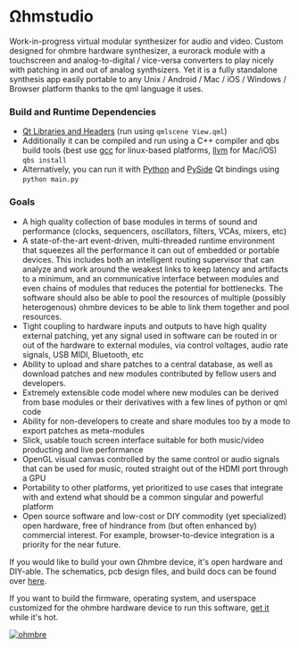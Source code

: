# Ωhmstudio

Work-in-progress virtual modular synthesizer for audio and video.  Custom designed for ohmbre hardware synthesizer, a eurorack module with a touchscreen and analog-to-digital / vice-versa converters to play nicely with patching in and out of analog synthsizers.  Yet it is a fully standalone synthesis app easily portable to any Unix / Android / Mac / iOS / Windows / Browser platform thanks to the qml language it uses.

### Build and Runtime Dependencies

* [Qt Libraries and Headers](https://www.qt.io/download-qt-installer) (run using `qmlscene View.qml`)
* Additionally it can be compiled and run using a C++ compiler and qbs build tools (best use [gcc](https://gcc.gnu.org/) for linux-based platforms, [llvm](http://releases.llvm.org/download.html) for Mac/iOS) `qbs install`
* Alternatively, you can run it with [Python](https://www.python.org/downloads/Python) and [PySide](https://wiki.qt.io/PySide2_GettingStarted) Qt bindings using `python main.py`

### Goals

* A high quality collection of base modules in terms of sound and performance (clocks, sequencers, oscillators, filters, VCAs, mixers, etc)
* A state-of-the-art event-driven, multi-threaded runtime environment that squeezes all the performance it can out of embedded or portable devices.  This includes both an intelligent routing supervisor that can analyze and work around the weakest links to keep latency and artifacts to a minimum, and an communicative interface between modules and even chains of modules that reduces the potential for bottlenecks.  The software should also be able to pool the resources of multiple (possibly heterogenous) ohmbre devices to be able to link them together and pool resources.
* Tight coupling to hardware inputs and outputs to have high quality external patching, yet any signal used in software can be routed in or out of the hardware to external modules, via control voltages, audio rate signals, USB MIDI, Bluetooth, etc 
* Ability to upload and share patches to a central database, as well as download patches and new modules contributed by fellow users and developers.
* Extremely extensible code model where new modules can be derived from base modules or their derivatives with a few lines of python or qml code
* Ability for non-developers to create and share modules too by a mode to export patches as meta-modules
* Slick, usable touch screen interface suitable for both music/video producting and live performance
* OpenGL visual canvas controlled by the same control or audio signals that can be used for music, routed straight out of the HDMI port through a GPU 
* Portability to other platforms, yet prioritized to use cases that integrate with and extend what should be a common singular and powerful platform
* Open source software and low-cost or DIY commodity (yet specialized) open hardware, free of hindrance from (but often enhanced by) commercial interest.  For example, browser-to-device integration is a priority for the near future.

If you would like to build your own Ωhmbre device, it's open hardware and DIY-able. The schematics, pcb design files, and build docs can be found over [here](https://github.com/ohmbre/ohmbre).

If you want to build the firmware, operating system, and userspace customized for the ohmbre hardware device to run this software, [get it](https://github.com/ohmbre/ohmwares) while it's hot. 

[![ohmbre](https://i.imgur.com/CpHEKZk.png)](https://vimeo.com/261403175 "Demo #1 - Toying with UI paradigm - click to watch")

